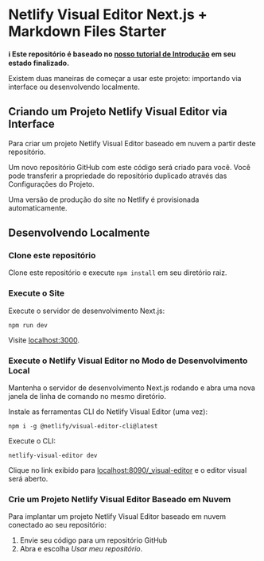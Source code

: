 # Netlify Visual Editor Next.js + Markdown Files Starter

**ℹ️ Este repositório é baseado no [nosso tutorial de Introdução](https://docs.netlify.com/) em seu estado finalizado.**

Existem duas maneiras de começar a usar este projeto: importando via interface ou desenvolvendo localmente.

## Criando um Projeto Netlify Visual Editor via Interface

Para criar um projeto Netlify Visual Editor baseado em nuvem a partir deste repositório.

Um novo repositório GitHub com este código será criado para você. Você pode transferir a propriedade do repositório duplicado através das Configurações do Projeto.

Uma versão de produção do site no Netlify é provisionada automaticamente.

## Desenvolvendo Localmente

### Clone este repositório

Clone este repositório e execute `npm install` em seu diretório raiz.

### Execute o Site

Execute o servidor de desenvolvimento Next.js:

    npm run dev

Visite [localhost:3000](http://localhost:3000).

### Execute o Netlify Visual Editor no Modo de Desenvolvimento Local

Mantenha o servidor de desenvolvimento Next.js rodando e abra uma nova janela de linha de comando no mesmo diretório.

Instale as ferramentas CLI do Netlify Visual Editor (uma vez):
    
    npm i -g @netlify/visual-editor-cli@latest

Execute o CLI:

    netlify-visual-editor dev

Clique no link exibido para [localhost:8090/_visual-editor](http://localhost:8090/_visual-editor) e o editor visual será aberto.

### Crie um Projeto Netlify Visual Editor Baseado em Nuvem

Para implantar um projeto Netlify Visual Editor baseado em nuvem conectado ao seu repositório:

1. Envie seu código para um repositório GitHub
2. Abra e escolha *Usar meu repositório*.

